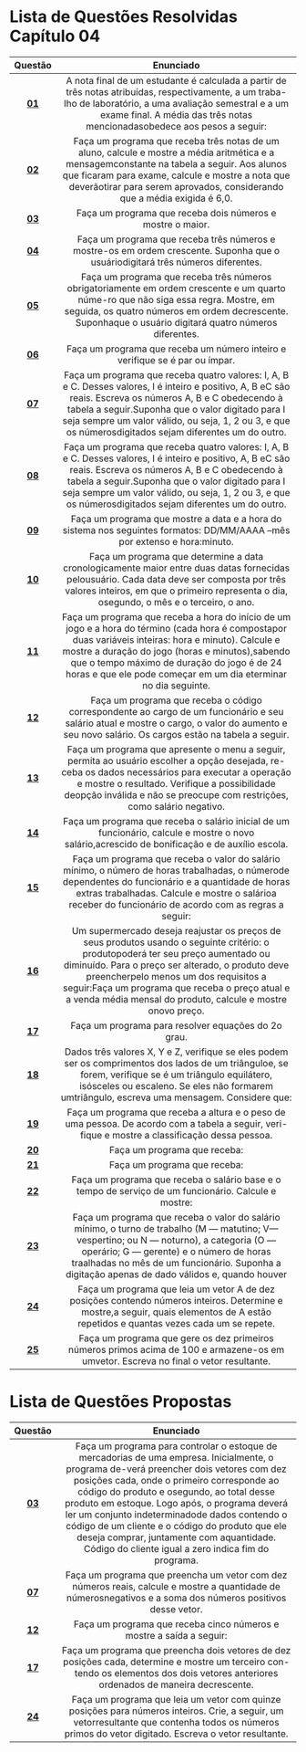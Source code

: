 #    Lista de Questões Resolvidas Capítulo 04

Questão | Enunciado
:--------: | :-----------:
[**01**]() | A nota final de um estudante é calculada a partir de três notas atribuídas, respectivamente, a um traba-lho de laboratório, a uma avaliação semestral e a um exame final. A média das três notas mencionadasobedece aos pesos a seguir:
[**02**]() | Faça um programa que receba três notas de um aluno, calcule e mostre a média aritmética e a mensagemconstante na tabela a seguir. Aos alunos que ficaram para exame, calcule e mostre a nota que deverãotirar para serem aprovados, considerando que a média exigida é 6,0.
[**03**]() | Faça um programa que receba dois números e mostre o maior.
[**04**]() | Faça um programa que receba três números e mostre-os em ordem crescente. Suponha que o usuáriodigitará três números diferentes.
[**05**]() | Faça um programa que receba três números obrigatoriamente em ordem crescente e um quarto núme-ro que não siga essa regra. Mostre, em seguida, os quatro números em ordem decrescente. Suponhaque o usuário digitará quatro números diferentes.
[**06**]() | Faça um programa que receba um número inteiro e verifique se é par ou ímpar.
[**07**]() | Faça um programa que receba quatro valores: I, A, B e C. Desses valores, I é inteiro e positivo, A, B eC são reais. Escreva os números A, B e C obedecendo à tabela a seguir.Suponha que o valor digitado para I seja sempre um valor válido, ou seja, 1, 2 ou 3, e que os númerosdigitados sejam diferentes um do outro.
[**08**]() | Faça um programa que receba quatro valores: I, A, B e C. Desses valores, I é inteiro e positivo, A, B eC são reais. Escreva os números A, B e C obedecendo à tabela a seguir.Suponha que o valor digitado para I seja sempre um valor válido, ou seja, 1, 2 ou 3, e que os númerosdigitados sejam diferentes um do outro.
[**09**]() | Faça um programa que mostre a data e a hora do sistema nos seguintes formatos: DD/MM/AAAA –mês por extenso e hora:minuto.
[**10**]() | Faça um programa que determine a data cronologicamente maior entre duas datas fornecidas pelousuário. Cada data deve ser composta por três valores inteiros, em que o primeiro representa o dia, osegundo, o mês e o terceiro, o ano.
[**11**]() | Faça um programa que receba a hora do início de um jogo e a hora do término (cada hora é compostapor duas variáveis inteiras: hora e minuto). Calcule e mostre a duração do jogo (horas e minutos),sabendo que o tempo máximo de duração do jogo é de 24 horas e que ele pode começar em um dia eterminar no dia seguinte.
[**12**]() | Faça um programa que receba o código correspondente ao cargo de um funcionário e seu salário atual e mostre o cargo, o valor do aumento e seu novo salário. Os cargos estão na tabela a seguir.
[**13**]() |Faça um programa que apresente o menu a seguir, permita ao usuário escolher a opção desejada, re-ceba os dados necessários para executar a operação e mostre o resultado. Verifique a possibilidade deopção inválida e não se preocupe com restrições, como salário negativo.
[**14**]() | Faça um programa que receba o salário inicial de um funcionário, calcule e mostre o novo salário,acrescido de bonificação e de auxílio escola.
[**15**]() |Faça um programa que receba o valor do salário mínimo, o número de horas trabalhadas, o númerode dependentes do funcionário e a quantidade de horas extras trabalhadas. Calcule e mostre o salárioa receber do funcionário de acordo com as regras a seguir:
[**16**]() | Um supermercado deseja reajustar os preços de seus produtos usando o seguinte critério: o produtopoderá ter seu preço aumentado ou diminuído. Para o preço ser alterado, o produto deve preencherpelo menos um dos requisitos a seguir:Faça um programa que receba o preço atual e a venda média mensal do produto, calcule e mostre onovo preço.
[**17**]() | Faça um programa para resolver equações do 2o grau.
[**18**]() | Dados três valores X, Y e Z, verifique se eles podem ser os comprimentos dos lados de um triânguloe, se forem, verifique se é um triângulo equilátero, isósceles ou escaleno. Se eles não formarem umtriângulo, escreva uma mensagem. Considere que:
[**19**]() |Faça um programa que receba a altura e o peso de uma pessoa. De acordo com a tabela a seguir, veri-fique e mostre a classificação dessa pessoa.
[**20**]() | Faça um programa que receba:
[**21**]() | Faça um programa que receba:
[**22**]() | Faça um programa que receba o salário base e o tempo de serviço de um funcionário. Calcule e mostre:
[**23**]() | Faça um programa que receba o valor do salário mínimo, o turno de trabalho (M — matutino; V— vespertino; ou N — noturno), a categoria (O — operário; G — gerente) e o número de horas traalhadas no mês de um funcionário. Suponha a digitação apenas de dado válidos e, quando houver
[**24**]() | Faça um programa que leia um vetor A de dez posições contendo números inteiros. Determine e mostre,a seguir, quais elementos de A estão repetidos e quantas vezes cada um se repete.
[**25**]() |Faça um programa que gere os dez primeiros números primos acima de 100 e armazene-os em umvetor. Escreva no final o vetor resultante.

#  Lista de Questões Propostas

Questão | Enunciado
:-----: | :-------:
[**03**]() |Faça um programa para controlar o estoque de mercadorias de uma empresa. Inicialmente, o programa de-verá preencher dois vetores com dez posições cada, onde o primeiro corresponde ao código do produto e osegundo, ao total desse produto em estoque. Logo após, o programa deverá ler um conjunto indeterminadode dados contendo o código de um cliente e o código do produto que ele deseja comprar, juntamente com aquantidade. Código do cliente igual a zero indica fim do programa.
[**07**]() |Faça um programa que preencha um vetor com dez números reais, calcule e mostre a quantidade de númerosnegativos e a soma dos números positivos desse vetor.
[**12**]() | Faça um programa que receba cinco números e mostre a saída a seguir:
[**17**]() | Faça um programa que preencha dois vetores de dez posições cada, determine e mostre um terceiro con-tendo os elementos dos dois vetores anteriores ordenados de maneira decrescente.
[**24**]() | Faça um programa que leia um vetor com quinze posições para números inteiros. Crie, a seguir, um vetorresultante que contenha todos os números primos do vetor digitado. Escreva o vetor resultante.
